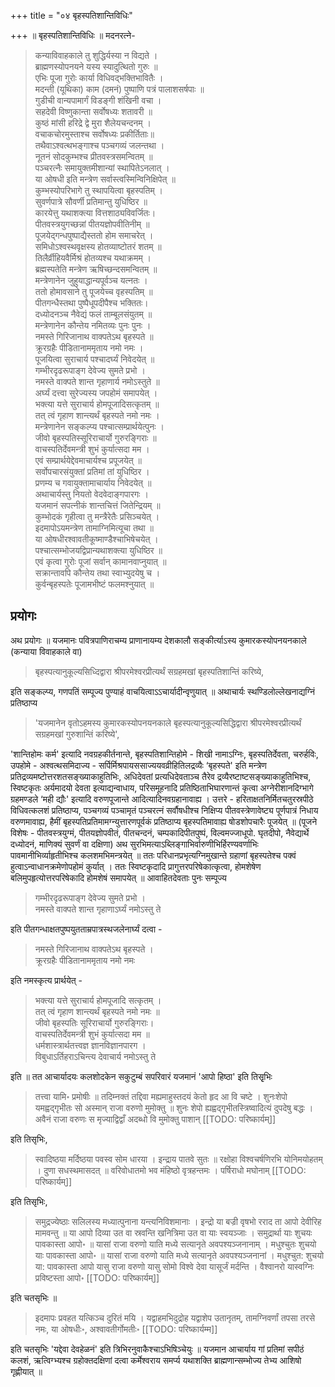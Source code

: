 +++
title = "०४ बृहस्पतिशान्तिविधिः"

+++
॥ बृहस्पतिशान्तिविधिः ॥ मदनरत्ने-

> कन्याविवाहकाले तु शुद्धिर्यस्या न विद्यते ।  
ब्राह्मणस्योपनयने यस्य स्यादुत्थितो गुरुः ॥  
एभिः पूजा गुरोः कार्या विधिवद्भक्तिभावितैः ।  
मदन्ती (यूथिका) काम (दमनं) पुष्पाणि पत्रं पालाशसर्षपाः ॥  
गुडीची वान्यपामार्गं विडङ्गी शंखिनी वचा ।  
सहदेवी विष्णुकान्ता सर्वोषध्यः शतावरी ॥  
कुष्ठं मांसी हरिद्रे द्वे मुरा शैलेयचन्दनम् ।  
वचाकचोरमुस्ताश्च सर्वोषध्यः प्रकीर्तिताः॥  
तथैवाऽश्वत्थभङ्गाश्च पञ्चगव्यं जलन्तथा ।  
नूतनं सोदकुम्भश्च प्रीतवस्त्रसमन्वितम् ॥  
पञ्चरत्नैः समायुक्तमीशान्यां स्थापितेऽनलात् ।  
या ओषधी इति मन्त्रेण सर्वास्त्वस्मिन्विनिक्षिपेत् ॥  
कुम्भस्योपरिभागे तु स्थापयित्वा बृहस्पतिम् ।  
सुवर्णपात्रे सौवर्णी प्रतिमान्तु युधिष्ठिर ॥  
कारयेत्तु यथाशक्त्या वित्तशाठ्यविवर्जितः।  
पीतवस्त्रयुगच्छन्नां पीतयज्ञोपवीतिनीम् ॥  
पूजयेद्गन्धपुष्पाद्यैस्ततो होम समाचरेत् ।  
समिधोऽश्वस्थवृक्षस्य होतव्याष्टोतरं शतम् ॥  
तिलैर्व्रीहियवैर्मिश्रं होतव्यश्च यथाक्रमम् ।  
ब्रह्मस्पतेति मन्त्रेण ऋषिच्छन्दसमन्वितम् ॥  
मन्त्रेणानेन जुहुयाद्धान्यपूर्वञ्च यत्नतः ।  
ततो होमावसाने तु पूजयेच्च वृहस्पतिम् ॥  
पीतगन्धैस्तथा पुष्पैधूपदीपैश्च भक्तितः।  
दध्योदनञ्च नैवेद्यं फलं ताम्बूलसंयुतम् ॥  
मन्त्रेणानेन कौन्तेय नमितव्यः पुनः पुनः ।  
नमस्ते गिरिजानाथ वाक्पतेऽथ बृहस्पते ॥  
क्रूरग्रहैः पीडितानाममृताय नमो नमः ।  
पूजयित्वा सुराचार्य पश्चादर्घ्यं निवेदयेत् ॥  
गम्भीरदृढरूपाङ्ग देवेज्य सुमते प्रभो ।  
नमस्ते वाक्पते शान्त गृहाणार्य नमोऽस्तुते ॥  
अर्घ्यं दत्त्वा सुरेज्यस्य जपहोमं समापयेत् ।  
भक्त्या यत्ते सुराचार्य होमपूजादिसत्कृतम् ॥  
तत् त्वं गृहाण शान्त्यर्थं बृहस्पते नमो नमः ।  
मन्त्रेणानेन सङ्कल्प्य पश्चात्सम्प्रार्थयेत्पुनः ।  
जीवो बृहस्पतिस्सूरिराचार्यो गुरुरङ्गिराः ॥  
वाचस्पतिर्देवमन्त्री शुभं कुर्यात्सदा मम ।  
एवं सम्प्रार्थयेद्देवमाचार्यश्च प्रपूजयेत् ॥  
सर्वोपचारसंयुक्तां प्रतिमां तां युधिष्ठिर ।  
प्रणम्य च गवायुक्तामाचार्याय निवेदयेत् ॥  
अथाचार्यस्तु नियतो वेदवेदाङ्गपारगः ।  
यजमानं सपत्नीकं शान्तचित्तं जितेन्द्रियम् ॥  
कुम्भोदकं गृहीत्वा तु मन्त्रैरेतैः प्रसिञ्चयेत् ।  
इदमापोऽयमन्त्रेण तामाग्निमित्यूचा तथा ॥  
या ओषधीरश्वावतीकूष्माण्डैश्चाभिषेचयेत् ।  
पश्चात्सम्भोजयद्विप्रान्यथाशक्त्या युधिष्ठिर ॥  
एवं कृत्वा गुरोः पूजां सर्वान् कामानवाप्नुयात् ॥  
सक्रान्तावपि कौन्तेय तथा स्वाभ्युदयेषु च ।  
कुर्वन्बृहस्पतेः पूजामभीष्टं फलमश्नुयात् ॥

## प्रयोगः

अथ प्रयोगः ॥ यजमानः पवित्रपाणिराचम्य प्राणानायम्य देशकालौ सङ्कीर्त्याऽस्य कुमारकस्योपनयनकाले (कन्याया विवाहकाले वा)

> बृहस्पत्यानुकूल्यसिध्दिद्वारा श्रीपरमेश्वरप्रीत्यर्थं सग्रहमखां बृहस्पतिशान्तिं करिष्ये,

इति सङ्कल्प्य, गणपतिं सम्पूज्य पुण्याहं वाचयित्वाऽऽचार्यादीन्वृणुयात् ॥ अथाचार्यः स्थण्डिलोल्लेखनाद्यग्निं प्रतिष्ठाप्य

> 'यजमानेन वृतोऽहमस्य कुमारकस्योपनयनकाले बृहस्पत्यानुकूल्यसिद्धिद्वारा श्रीपरमेश्वरप्रीत्यर्थं सग्रहमखां गुरुशान्तिं करिष्ये', 

'शान्तिहोमः कर्म' इत्यादि नवग्रहकीर्तनान्ते, बृहस्पतिशान्तिहोमे - शिखी नामाऽग्निः, बृहस्पतिर्देवता, चरुर्हविः, उपहोमे - अश्वत्थसमिदाज्य - सर्पिर्मिश्रपायससाज्ययवव्रीहितिलद्रव्यैः ‘बृहस्पते' इति मन्त्रेण प्रतिद्रव्यमष्टोत्तरशतसङ्ख्याकाहुतिभिः, अधिदेवतां प्रत्यधिदेवताञ्च तैरेव द्रव्यैरष्टाष्टसङ्ख्याकाहुतिभिश्च, स्विष्टकृतः अर्यमादयो देवता इत्याद्यन्वाधाय, परिसमूहनादि प्रतिष्ठिताभिघारणान्तं कृत्वा अग्नेरीशानदिग्भागे ग्रहमण्डले ‘मही द्यौः' इत्यादि वरुणपूजान्ते आदित्यादिनवग्रहानावाह्य । उत्तरे - हरिताक्षतनिर्मितचतुरस्रपीठे विधिवत्कलशं प्रतिष्ठाप्य, पञ्चगव्यं पञ्चामृतं पञ्चरत्नं सर्वौषधीश्च निक्षिप्य पीतवस्त्रेणावेष्ट्य पूर्णपात्रं निधाय वरुणमावाह्य, हैमीं बृहस्पतिप्रतिमामग्न्युत्तारणपूर्वकं प्रतिष्ठाप्य बृहस्पतिमावाह्य षोडशोपचारैः पूजयेत् ॥ (पूजने विशेषः - पीतवस्त्रयुग्मं, पीतयज्ञोपवीतं, पीतचन्दनं, चम्पकादिपीतपुष्पं, विल्वमज्जाधूपो. घृतदीपो, नैवेद्यार्थे दध्योदनं, माणिक्यं सुवर्णं वा दक्षिणा) अथ सुरभिमत्याऽब्लिङ्गाभिर्वारुणीभिर्हिरण्यवर्णाभिः पावमानीभिर्व्याहृतीभिश्च कलशमभिमन्त्रयेत् ॥ ततः परिधानप्रभृत्यग्निमुखान्ते ग्रहाणां बृहस्पतेश्च पक्वं हुत्वाऽन्वाधानक्रमेणोपहोमं कुर्यात् । ततः स्विष्टकृदादि प्रागुत्तरपरिषेकात्कृत्वा, होमशेषेण बलिमुपहृत्योत्तरपरिषेकादि होमशेषं समापयेत् ॥ आवाहितदेवताः पुनः सम्पूज्य

> गम्भीरदृढरूपाङ्ग देवेज्य सुमते प्रभो ।  
नमस्ते वाक्पते शान्त गृहाणाऽर्घ्यं नमोऽस्तु ते

इति पीतगन्धाक्षतपुष्पयुतताम्रपात्रस्थजलेनार्घ्यं दत्वा -

> नमस्ते गिरिजानाथ वाक्पतेऽथ बृहस्पते ।  
क्रूरग्रहैः पीडितानाममृताय नमो नमः

इति नमस्कृत्य प्रार्थयेत् -

> भक्त्या यत्ते सुराचार्य होमपूजादि सत्कृतम् ।  
तत् त्वं गृहाण शान्त्यर्थं बृहस्पते नमो नमः ॥  
जीवो बृहस्पतिः सूरिराचार्यो गुरुरङ्गिराः।  
वाचस्पतिर्देवमन्त्री शुभं कुर्यात्सदा मम ॥  
धर्मशास्त्रार्थतत्त्वज्ञ ज्ञानविज्ञानपारग ।  
विबुधाऽर्तिहराऽचिन्त्य देवाचार्य नमोऽस्तु ते

इति ॥ तत आचार्यादयः कलशोदकेन सकुटुम्बं सपरिवारं यजमानं 'आपो हिष्ठा' इति तिसृृभिः

> तत्त्वा यामि॰ प्रमोषीः ॥ तदिम्नक्तं तद्दिवा मह्यमाहुस्तदयं केतो हृद आ वि चष्टे । शुनःशेपो यमह्वद्गृभीतः सो अस्मान् राजा वरुणो मुमोक्तु ॥ शुनः शेपो ह्यह्वद्गृभीतस्त्रिष्वादित्यं दुपदेषु बद्धः । अवैनं राजा वरुणः स मृज्याद्विद्वाँ अदब्धो वि मुमोक्तु पाशान्
[[TODO: परिष्कार्यम्]]

इति तिसृभिः,

> स्वादिष्ठया मर्दिष्ठया पवस्व सोम धारया । इन्द्राय पातवे सुतः ॥ रक्षोहा विश्वचर्षणिरभि योनिमयोहतम् । दुणा सधस्थमासदत् ॥ वरिवोधातमो भव मंहिष्ठो वृत्रहन्तमः । पर्षिराधो मघोनाम्
[[TODO: परिष्कार्यम्]]

इति तिसृभिः,

> समुद्रज्येष्ठाः सलिलस्य मध्यात्पुनाना यन्त्यनिविशमानाः । इन्द्रो या बज्री वृषभो रराद ता आपो देवीरिह मामवन्तु ॥ या आपो दिव्या उत वा स्रवन्ति खनित्रिमा उत वा याः स्वयञ्जाः । समुद्रार्था याः शुचयः पावकास्ता आपो॰ ॥ यासां राजा वरुणो याति मध्ये सत्यानृते अवपश्यञ्जनानाम् । मधुश्चुतः शुचयो याः पावकास्ता आपो॰ ॥ यासां राजा वरुणो याति मध्ये सत्यानृते अवपश्यञ्जनानां । मधुश्चुत: शुचयो या: पावकास्ता आपो यासु राजा वरुणो यासु सोमो विश्वे देवा यासूर्जं मर्दन्ति । वैश्वानरो यास्वग्निः प्रविष्टस्ता आपो॰
[[TODO: परिष्कार्यम्]]

इति चतसृभिः ॥

> इदमापः प्रवहत यत्किञ्च दुरितं मयि । यद्वाहमभिदुद्रोह यद्वाशेप उतानृतम्, तामग्निवर्णां तपसा तरसे नमः, या ओषधीः॰, अश्वावतीर्गोमतीः॰
[[TODO: परिष्कार्यम्म]]

इति चतसृभिः 'यद्देवा देवहेळनं' इति त्रिभिरनुवाकैश्चाऽभिषिञ्चेयुः ॥ यजमान आचार्याय गां प्रतिमां सपीठं कलशं, ऋत्विग्भ्यश्च ग्रहोक्तदक्षिणां दत्वा कर्मेश्वराय समर्प्य यथाशक्ति ब्राह्मणान्सम्भोज्य तेभ्य आशिषो गृह्णीयात् ॥